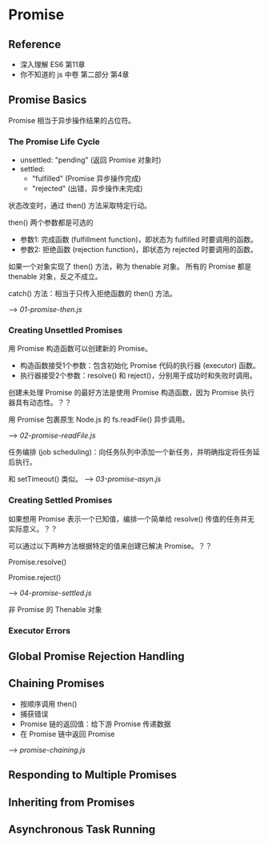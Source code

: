 # Promise

## Reference

- 深入理解 ES6 第11章
- 你不知道的 js 中卷 第二部分 第4章

## Promise Basics

Promise 相当于异步操作结果的占位符。

### The Promise Life Cycle

- unsettled: "pending" (返回 Promise 对象时)
- settled: 
    - "fulfilled" (Promise 异步操作完成)
    - "rejected" (出错，异步操作未完成)

状态改变时，通过 then() 方法采取特定行动。

then() 两个参数都是可选的
- 参数1: 完成函数 (fulfillment function)，即状态为 fulfilled 时要调用的函数。
- 参数2: 拒绝函数 (rejection function)，即状态为 rejected 时要调用的函数。

如果一个对象实现了 then() 方法，称为 thenable 对象。
所有的 Promise 都是 thenable 对象，反之不成立。

catch() 方法：相当于只传入拒绝函数的 then() 方法。

--> _01-promise-then.js_

### Creating Unsettled Promises

用 Promise 构造函数可以创建新的 Promise。
- 构造函数接受1个参数：包含初始化 Promise 代码的执行器 (executor) 函数。
- 执行器接受2个参数：resolve() 和 reject()，分别用于成功时和失败时调用。

创建未处理 Promise 的最好方法是使用 Promise 构造函数，因为 Promise 执行器具有动态性。？？

用 Promise 包裹原生 Node.js 的 fs.readFile() 异步调用。 

--> _02-promise-readFile.js_

任务编排 (job scheduling)：向任务队列中添加一个新任务，并明确指定将任务延后执行。

和 setTimeout() 类似。 --> _03-promise-asyn.js_

### Creating Settled Promises

如果想用 Promise 表示一个已知值，编排一个简单给 resolve() 传值的任务并无实际意义。？？

可以通过以下两种方法根据特定的值来创建已解决 Promise。？？

Promise.resolve()

Promise.reject()

--> _04-promise-settled.js_

非 Promise 的 Thenable 对象

### Executor Errors

## Global Promise Rejection Handling

## Chaining Promises

- 按顺序调用 then()
- 捕获错误
- Promise 链的返回值：给下游 Promise 传递数据
- 在 Promise 链中返回 Promise

--> _promise-chaining.js_

## Responding to Multiple Promises

## Inheriting from Promises

## Asynchronous Task Running
